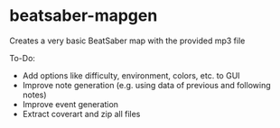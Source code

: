 # beatsaber-mapgen
Creates a very basic BeatSaber map with the provided mp3 file

To-Do:
- Add options like difficulty, environment, colors, etc. to GUI
- Improve note generation (e.g. using data of previous and following notes)
- Improve event generation
- Extract coverart and zip all files
